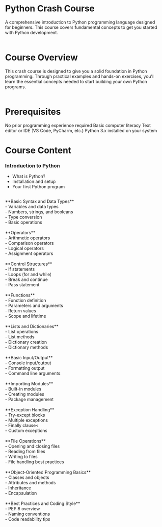 # Python Crash Course 
A comprehensive introduction to Python programming language designed for beginners. This course covers fundamental concepts to get you started with Python development.<br />
<br />
# Course Overview
This crash course is designed to give you a solid foundation in Python programming. Through practical examples and hands-on exercises, you'll learn the essential concepts needed to start building your own Python programs.<br />
<br />
# Prerequisites 
No prior programming experience required
Basic computer literacy
Text editor or IDE (VS Code, PyCharm, etc.)
Python 3.x installed on your system
<br />
# Course Content
### Introduction to Python
- What is Python?<br />
- Installation and setup<br />
- Your first Python program<br />
<br />
**Basic Syntax and Data Types**<br />
- Variables and data types<br />
- Numbers, strings, and booleans<br />
- Type conversion<br />
- Basic operations<br />
<br />
**Operators**<br />
- Arithmetic operators<br />
- Comparison operators<br />
- Logical operators<br />
- Assignment operators<br />
<br />
**Control Structures**<br />
- If statements<br />
- Loops (for and while)<br />
- Break and continue<br />
- Pass statement<br />
<br />
**Functions**<br />
- Function definition<br />
- Parameters and arguments<br />
- Return values<br />
- Scope and lifetime<br />
<br />
**Lists and Dictionaries**<br />
- List operations<br />
- List methods<br />
- Dictionary creation<br />
- Dictionary methods<br />
<br />
**Basic Input/Output**<br />
- Console input/output<br />
- Formatting output<br />
- Command line arguments<br />
<br />
**Importing Modules**<br />
- Built-in modules<br />
- Creating modules<br />
- Package management<br />
<br />
**Exception Handling**<br />
- Try-except blocks<br />
- Multiple exceptions<br />
- Finally clause<<br />
- Custom exceptions<br />
<br />
**File Operations**<br />
- Opening and closing files<br />
- Reading from files<br />
- Writing to files<br />
- File handling best practices<br />
<br />
**Object-Oriented Programming Basics**<br />
- Classes and objects<br />
- Attributes and methods<br />
- Inheritance<br />
- Encapsulation<br />
<br />
**Best Practices and Coding Style**<br />
- PEP 8 overview<br />
- Naming conventions<br />
- Code readability tips<br />
